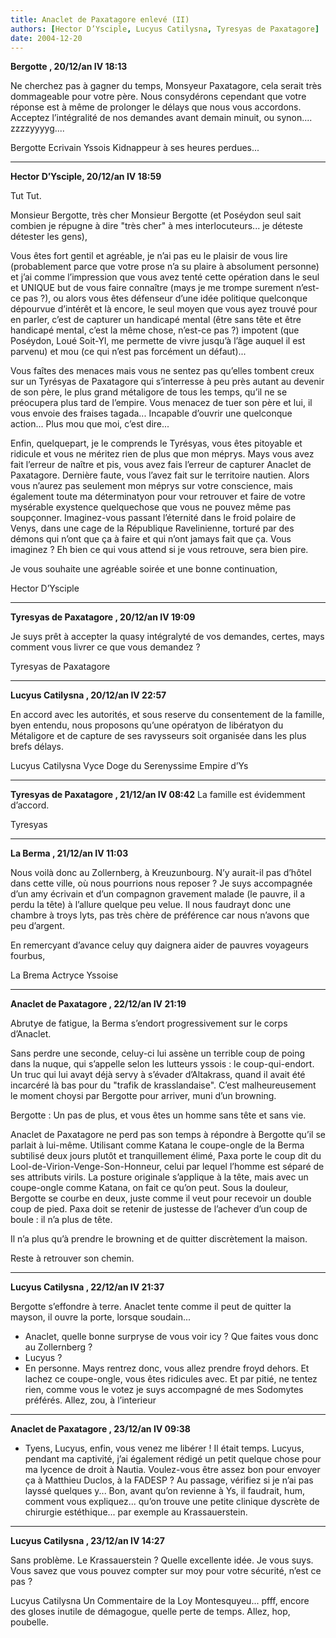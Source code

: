 ```yaml
---
title: Anaclet de Paxatagore enlevé (II)
authors: [Hector D’Ysciple, Lucyus Catilysna, Tyresyas de Paxatagore]
date: 2004-12-20
---
```


**Bergotte , 20/12/an IV 18:13**

Ne cherchez pas à gagner du temps, Monsyeur Paxatagore, cela serait très dommageable pour votre père. Nous consydérons cependant que votre réponse est à même de prolonger le délays que nous vous accordons. Acceptez l’intégralité de nos demandes avant demain minuit, ou synon.... zzzzyyyyg....

Bergotte Ecrivain Yssois Kidnappeur à ses heures perdues...

---
**Hector D’Ysciple, 20/12/an IV 18:59**

Tut Tut.

Monsieur Bergotte, très cher Monsieur Bergotte (et Poséydon seul sait combien je répugne à dire "très cher" à mes interlocuteurs... je déteste détester les gens),

Vous êtes fort gentil et agréable, je n’ai pas eu le plaisir de vous lire (probablement parce que votre prose n’a su plaire à absolument personne) et j’ai comme l’impression que vous avez tenté cette opération dans le seul et UNIQUE but de vous faire connaître (mays je me trompe surement n’est-ce pas ?), ou alors vous êtes défenseur d’une idée politique quelconque dépourvue d’intérêt et là encore, le seul moyen que vous ayez trouvé pour en parler, c’est de capturer un handicapé mental (être sans tête et être handicapé mental, c’est la même chose, n’est-ce pas ?) impotent (que Poséydon, Loué Soit-Yl, me permette de vivre jusqu’à l’âge auquel il est parvenu) et mou (ce qui n’est pas forcément un défaut)...

Vous faîtes des menaces mais vous ne sentez pas qu’elles tombent creux sur un Tyrésyas de Paxatagore qui s’interresse à peu près autant au devenir de son père, le plus grand métaligore de tous les temps, qu’il ne se préocupera plus tard de l’empire. Vous menacez de tuer son père et lui, il vous envoie des fraises tagada... Incapable d’ouvrir une quelconque action... Plus mou que moi, c’est dire...

Enfin, quelquepart, je le comprends le Tyrésyas, vous êtes pitoyable et ridicule et vous ne méritez rien de plus que mon méprys. Mays vous avez fait l’erreur de naître et pis, vous avez fais l’erreur de capturer Anaclet de Paxatagore. Dernière faute, vous l’avez fait sur le territoire nautien. Alors vous n’aurez pas seulement mon méprys sur votre conscience, mais également toute ma déterminatyon pour vour retrouver et faire de votre mysérable exystence quelquechose que vous ne pouvez même pas soupçonner. Imaginez-vous passant l’éternité dans le froid polaire de Venys, dans une cage de la République Ravelinienne, torturé par des démons qui n’ont que ça à faire et qui n’ont jamays fait que ça. Vous imaginez ? Eh bien ce qui vous attend si je vous retrouve, sera bien pire.

Je vous souhaite une agréable soirée et une bonne continuation,

Hector D’Ysciple

---
**Tyresyas de Paxatagore , 20/12/an IV 19:09** 

Je suys prêt à accepter la quasy intégralyté de vos demandes, certes, mays comment vous livrer ce que vous demandez ?

Tyresyas de Paxatagore

---
**Lucyus Catilysna , 20/12/an IV 22:57**

En accord avec les autorités, et sous reserve du consentement de la famille, byen entendu, nous proposons qu’une opératyon de libératyon du Métaligore et de capture de ses ravysseurs soit organisée dans les plus brefs délays.

Lucyus Catilysna Vyce Doge du Serenyssime Empire d’Ys

---
**Tyresyas de Paxatagore , 21/12/an IV 08:42**
La famille est évidemment d’accord.

Tyresyas

---
**La Berma , 21/12/an IV 11:03**

Nous voilà donc au Zollernberg, à Kreuzunbourg. N’y aurait-il pas d’hôtel dans cette ville, où nous pourrions nous reposer ? Je suys accompagnée d’un amy écrivain et d’un compagnon gravement malade (le pauvre, il a perdu la tête) à l’allure quelque peu velue. Il nous faudrayt donc une chambre à troys lyts, pas très chère de préférence car nous n’avons que peu d’argent.

En remercyant d’avance celuy quy daignera aider de pauvres voyageurs fourbus,

La Brema Actryce Yssoise

---
**Anaclet de Paxatagore , 22/12/an IV 21:19**

Abrutye de fatigue, la Berma s’endort progressivement sur le corps d’Anaclet.

Sans perdre une seconde, celuy-ci lui assène un terrible coup de poing dans la nuque, qui s’appelle selon les lutteurs yssois : le coup-qui-endort. Un truc qui lui avayt déjà servy à s’évader d’Altakrass, quand il avait été incarcéré là bas pour du "trafik de krasslandaise". C’est malheureusement le moment choysi par Bergotte pour arriver, muni d’un browning.

Bergotte : Un pas de plus, et vous êtes un homme sans tête et sans vie.

Anaclet de Paxatagore ne perd pas son temps à répondre à Bergotte qu’il se parlait à lui-même. Utilisant comme Katana le coupe-ongle de la Berma subtilisé deux jours plutôt et tranquillement élimé, Paxa porte le coup dit du Lool-de-Virion-Venge-Son-Honneur, celui par lequel l’homme est séparé de ses attributs virils. La posture originale s’applique à la tête, mais avec un coupe-ongle comme Katana, on fait ce qu’on peut. Sous la douleur, Bergotte se courbe en deux, juste comme il veut pour recevoir un double coup de pied. Paxa doit se retenir de justesse de l’achever d’un coup de boule : il n’a plus de tête.

Il n’a plus qu’à prendre le browning et de quitter discrètement la maison.

Reste à retrouver son chemin.

---
**Lucyus Catilysna , 22/12/an IV 21:37**

Bergotte s’effondre à terre. Anaclet tente comme il peut de quitter la mayson, il ouvre la porte, lorsque soudain...

-  Anaclet, quelle bonne surpryse de vous voir icy ? Que faites vous donc au Zollernberg ?
-  Lucyus ?
-  En personne. Mays rentrez donc, vous allez prendre froyd dehors. Et lachez ce coupe-ongle, vous êtes ridicules avec. Et par pitié, ne tentez rien, comme vous le votez je suys accompagné de mes Sodomytes préférés. Allez, zou, à l’interieur

---
**Anaclet de Paxatagore , 23/12/an IV 09:38**

-  Tyens, Lucyus, enfin, vous venez me libérer ! Il était temps. Lucyus, pendant ma captivité, j’ai également rédigé un petit quelque chose pour ma lycence de droit à Nautia. Voulez-vous être assez bon pour envoyer ça à Matthieu Duclos, à la FADESP ? Au passage, vérifiez si je n’ai pas layssé quelques y... Bon, avant qu’on revienne à Ys, il faudrait, hum, comment vous expliquez... qu’on trouve une petite clinique dyscrète de chirurgie estéthique... par exemple au Krassauerstein.

---
**Lucyus Catilysna , 23/12/an IV 14:27**

Sans problème. Le Krassauerstein ? Quelle excellente idée. Je vous suys. Vous savez que vous pouvez compter sur moy pour votre sécurité, n’est ce pas ?

Lucyus Catilysna Un Commentaire de la Loy Montesquyeu... pfff, encore des gloses inutile de démagogue, quelle perte de temps. Allez, hop, poubelle.